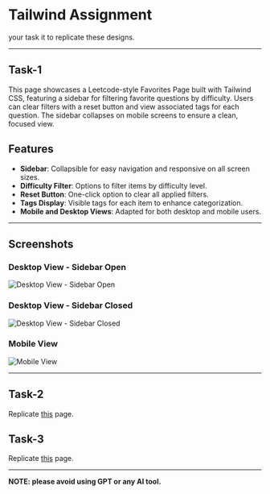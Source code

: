 # Tailwind Assignment

your task it to replicate these designs.

---

## Task-1

This page showcases a Leetcode-style Favorites Page built with Tailwind CSS, featuring a sidebar for filtering favorite questions by difficulty. Users can clear filters with a reset button and view associated tags for each question. The sidebar collapses on mobile screens to ensure a clean, focused view.

## Features

-   **Sidebar**: Collapsible for easy navigation and responsive on all screen sizes.
-   **Difficulty Filter**: Options to filter items by difficulty level.
-   **Reset Button**: One-click option to clear all applied filters.
-   **Tags Display**: Visible tags for each item to enhance categorization.
-   **Mobile and Desktop Views**: Adapted for both desktop and mobile users.

---

## Screenshots

### Desktop View - Sidebar Open

![Desktop View - Sidebar Open](https://utfs.io/f/A8JZzw0Laf9jTEJuPlWjzxHK35FpwJ6I9GCN4fRo2bsXZeid)

### Desktop View - Sidebar Closed

![Desktop View - Sidebar Closed](https://utfs.io/f/A8JZzw0Laf9jUadZMk369X1CkqrpnAQysmBRW7gVDM5JFLEi)

### Mobile View

![Mobile View](https://utfs.io/f/A8JZzw0Laf9jGNrPXi75fTd16eiE73auhOIMw8xVoQyDZbqm)

---

## Task-2

Replicate [this](https://tailwindfromscratch.com/website-projects/bookmark/index.html) page.

## Task-3

Replicate [this](https://www.shopify.com/) page.

---

**NOTE: please avoid using GPT or any AI tool.**
